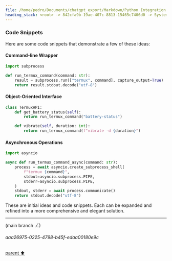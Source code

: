 ```yaml
---
file: /home/pedro/Documents/chatgpt_export/Markdown/Python Integration for Termux.md
heading_stack: <root> -> 842cfa9b-19ae-407c-8813-15465c7406d0 -> System -> 31367e2d-c0e4-4443-a49e-817399b436c2 -> System -> aaa20301-df23-46a0-bb75-e8209ca363a5 -> User -> 19e8ae49-a10b-4edf-8f5c-f0043a98579a -> Assistant -> e189b0fe-67e6-492f-b4fe-ce4d348c8aef -> Tool -> 213c5acc-aa32-446f-bead-666aa2ce222f -> Assistant -> b6a94b34-e3b9-4f3e-b2ac-132d56a28052 -> Assistant -> 13e1e15e-3c51-4f3e-8254-3c5ef8195760 -> Tool -> 5f8ffb57-336a-454b-ac0a-3e985e176ef2 -> Assistant -> 9f17e861-a0d1-4cbc-9077-b99e7cc05a24 -> Assistant -> b588bda1-a3ae-44bd-85f0-61aab82b84ee -> Tool -> 005326d4-d284-4501-9de0-d39ca71660f6 -> Assistant -> aaa2d01f-c9d7-4398-942a-b35d21851d5b -> User -> b713a308-a626-4b1b-b90f-2e41a973ba2a -> Assistant -> Ideas for Python Integration -> 1. Command-line Wrapper -> 2. Object-Oriented Interface -> 3. Event-Driven Programming -> 4. Extendable Modules -> 5. Error Handling -> 6. Data Transformation -> 7. Asynchronous Operations -> 8. Logging and Debugging -> 9. Configuration Management -> 10. Documentation and Examples -> 11. Testing -> Code Snippets
---
```

### Code Snippets

Here are some code snippets that demonstrate a few of these ideas:

#### Command-line Wrapper
```python
import subprocess

def run_termux_command(command: str):
    result = subprocess.run(["termux", command], capture_output=True)
    return result.stdout.decode("utf-8")
```

#### Object-Oriented Interface
```python
class TermuxAPI:
    def get_battery_status(self):
        return run_termux_command("battery-status")

    def vibrate(self, duration: int):
        return run_termux_command(f"vibrate -d {duration}")
```

#### Asynchronous Operations
```python
import asyncio

async def run_termux_command_async(command: str):
    process = await asyncio.create_subprocess_shell(
        f"termux {command}",
        stdout=asyncio.subprocess.PIPE,
        stderr=asyncio.subprocess.PIPE,
    )
    stdout, stderr = await process.communicate()
    return stdout.decode("utf-8")
```

These are initial ideas and code snippets. Each can be expanded and refined into a more comprehensive and elegant solution.

---

(main branch ⎇)
###### aaa26975-0225-4798-b45f-edaa00180e9c
[parent ⬆️](#005326d4-d284-4501-9de0-d39ca71660f6)
